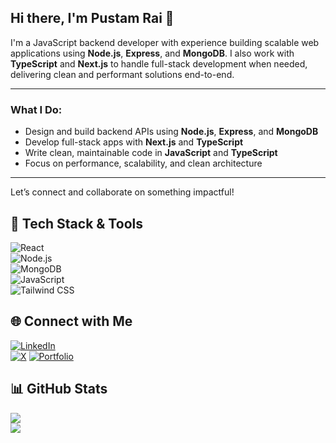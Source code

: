## Hi there, I'm Pustam Rai 👋  

I'm a JavaScript backend developer with experience building scalable web applications using **Node.js**, **Express**, and **MongoDB**. I also work with **TypeScript** and **Next.js** to handle full-stack development when needed, delivering clean and performant solutions end-to-end.

---

###  What I Do:
-  Design and build backend APIs using **Node.js**, **Express**, and **MongoDB**
-  Develop full-stack apps with **Next.js** and **TypeScript**
-  Write clean, maintainable code in **JavaScript** and **TypeScript**
-  Focus on performance, scalability, and clean architecture

---

Let’s connect and collaborate on something impactful!

## 🚀 Tech Stack & Tools  

![React](https://img.shields.io/badge/React-61DAFB?style=for-the-badge&logo=react&logoColor=black)   
![Node.js](https://img.shields.io/badge/Node.js-339933?style=for-the-badge&logo=node.js&logoColor=white)  
![MongoDB](https://img.shields.io/badge/MongoDB-4EA94B?style=for-the-badge&logo=mongodb&logoColor=white)  
![JavaScript](https://img.shields.io/badge/JavaScript-F7DF1E?style=for-the-badge&logo=javascript&logoColor=black)  
![Tailwind CSS](https://img.shields.io/badge/TailwindCSS-06B6D4?style=for-the-badge&logo=tailwindcss&logoColor=white) 

## 🌐 Connect with Me  

[![LinkedIn](https://img.shields.io/badge/LinkedIn-0A66C2?style=for-the-badge&logo=linkedin&logoColor=white)](https://www.linkedin.com/in/pustamrai)  
[![X](https://img.shields.io/badge/X-000000?style=for-the-badge&logo=x&logoColor=white)](https://x.com/https://x.com/RaiPustam)
[![Portfolio](https://img.shields.io/badge/Portfolio-000000?style=for-the-badge&logo=vercel&logoColor=white)](https://pustamrai.vercel.app)  

## 📊 GitHub Stats

![](https://github-readme-stats.vercel.app/api/top-langs/?username=PustamRai&theme=dark&hide_border=false&include_all_commits=false&count_private=false&layout=compact)<br/>
![](https://github-readme-stats.vercel.app/api?username=PustamRai&theme=dark&hide_border=false&include_all_commits=false&count_private=false)

<!-- Proudly created with GPRM ( https://gprm.itsvg.in ) -->
